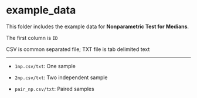 # example_data

This folder includes the example data for **Nonparametric Test for Medians**.

The first column is `ID`

CSV is common separated file; TXT file is tab delimited text

------

- `1np.csv/txt`: One sample

- `2np.csv/txt`: Two independent sample 

- `pair_np.csv/txt`: Paired samples

